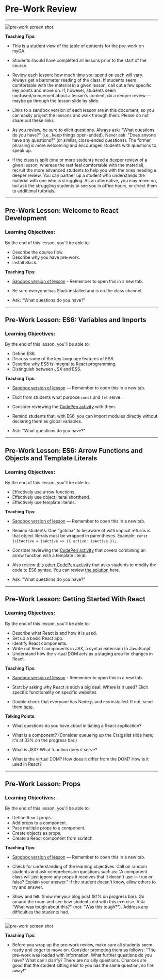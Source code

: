 # Pre-Work Review

---

![pre-work screen shot](./images/new-react-pre-work-screen-shot.png)

<aside class="notes">

**Teaching Tips**:

- This is a student view of the table of contents for the pre-work on myGA.

- Students should have completed all lessons prior to the start of the course.

- Review each lesson; how much time you spend on each will vary. Always get a barometer reading of the class. If students seem comfortable with the material in a given lesson, call out a few specific key points and move on. If, however, students seem confused/concerned about a lesson's content, do a deeper review — maybe go through the lesson slide by slide. 

- Links to a sandbox version of each lesson are in this document, so you can easily project the lessons and walk through them. Please do not share out these links.

- As you review, be sure to elicit questions. Always ask: "What questions do you have?" (i.e., keep things open-ended). Never ask: "Does anyone have any questions?" (or similar, close-ended questions). The former phrasing is more welcoming and encourages students with questions to speak up.

- If the class is split (one or more students need a deeper review of a given lesson, whereas the rest feel comfortable with the material), recruit the more advanced students to help you with the ones needing a deeper review. You can partner up a student who understands the material with one who is struggling. As an alternative, you may move on, but ask the struggling students to see you in office hours, or direct them to additional tutorials.

</aside>

---

## Pre-Work Lesson: Welcome to React Development

### Learning Objectives:

By the end of this lesson, you'll be able to:

- Describe the course flow.
- Describe why you have pre-work.
- Install Slack.

<aside class="notes">

**Teaching Tips**:

- [Sandbox version of lesson](https://my.generalassemb.ly/activities/838?from=assignment "Welcome to React Development") - Remember to open this in a new tab.

- Be sure everyone has Slack installed and is on the class channel.

- Ask: "What questions do you have?"

</aside>

---

## Pre-Work Lesson: ES6: Variables and Imports

### Learning Objectives:

By the end of this lesson, you'll be able to:

- Define ES6.
- Discuss some of the key language features of ES6.
- Describe why ES6 is integral to React programming.
- Distinguish between JSX and ES6.

<aside class="notes">

**Teaching Tips**:

- [Sandbox version of lesson](https://my.generalassemb.ly/activities/477?from=assignment "ES6: Variables and Imports") — Remember to open this in a new tab.

- Elicit from students what purpose `const` and `let` serve.

- Consider reviewing the [CodePen activity](https://codepen.io/SuperTernary/pen/owQGmy?editors=001) with them.

- Remind students that, with ES6, you can import modules directly without declaring them as global variables.

- Ask: "What questions do you have?"

</aside>

---

## Pre-Work Lesson: ES6: Arrow Functions and Objects and Template Literals

### Learning Objectives:

By the end of this lesson, you'll be able to:

- Effectively use arrow functions.
- Effectively use object literal shorthand.
- Effectively use template literals.

<aside class="notes">

**Teaching Tips**:

- [Sandbox version of lesson](https://my.generalassemb.ly/activities/478?from=assignment "ES6: Arrow Functions and Objects and Template Literals") — Remember to open this in a new tab.

- Remind students: One "gotcha" to be aware of with implicit returns is that object literals must be wrapped in parentheses. Example: `const isItActive = isActive => ({ active: isActive });`.

- Consider reviewing the [CodePen activity](https://codepen.io/SuperTernary/pen/eRQeOR?editors=001) that covers combining an arrow function with a template literal.

- Also review [this other CodePen activity](https://codepen.io/susir/pen/yMWvWm?editors=001) that asks students to modify the code to ES6 syntax. You can review [the solution](https://codepen.io/susir/pen/OpYvqK?editors=001) here.

- Ask: "What questions do you have?"

</aside>

---

## Pre-Work Lesson: Getting Started With React

### Learning Objectives:

By the end of this lesson, you'll be able to:

- Describe what React is and how it is used.
- Set up a basic React app.
- Identify React components.
- Write out React components in JSX, a syntax extension to JavaScript.
- Understand how the virtual DOM acts as a staging area for changes in React.

<aside class="notes">

**Teaching Tips**:

- [Sandbox version of lesson](https://my.generalassemb.ly/activities/472?from=assignment "Getting Started With React") - Remember to open this in a new tab.

- Start by asking why React is such a big deal. Where is it used? Elicit specific functionality on specific websites.

- Double check that everyone has Node.js and `npm` installed. If not, send them [here](https://www.npmjs.com/get-npm).

**Talking Points**:

- What questions do you have about initiating a React application?

- What is a component? (Consider queueing up the Craigslist slide here; it's at 33% on the progress bar.)

- What is JSX? What function does it serve?

- What is the virtual DOM? How does it differ from the DOM? How is it used in React?

</aside>

---

## Pre-Work Lesson: Props

### Learning Objectives:

By the end of this lesson, you'll be able to:

- Define React props.
- Add props to a component.
- Pass multiple props to a component.
- Create objects as props.
- Create a React component from scratch.

<aside class="notes">

**Teaching Tips**:

- [Sandbox version of lesson](https://my.generalassemb.ly/activities/473?from=assignment "Props") — Remember to open this in a new tab.

- Check for understanding of the learning objectives. Call on random students and ask comprehension questions such as: "A component class will just ignore any props it receives that it doesn't use — true or false? Explain your answer." If the student doesn't know, allow others to try and answer.

- Show and tell: Show me your blog post (81% on progress bar). Go around the room and see how students did with this exercise. Ask: "What was tough about this?" (not: "Was this tough?"). Address any difficulties the students had.

</aside>

---

![pre-work screen shot](./images/question-elephant.jpg)


<aside class="notes">

**Teaching Tips**:

- Before you wrap up the pre-work review, make sure all students seem ready and eager to move on. Consider prompting them as follows: "The pre-work was loaded with information. What further questions do you have? What can I clarify? There are no silly questions. Chances are good that the student sitting next to you has the same question, so fire away!"

</aside>
